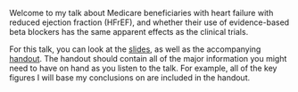 Welcome to my talk about Medicare beneficiaries with heart failure with reduced ejection fraction (HFrEF), and whether their use of evidence-based beta blockers has the same apparent effects as the clinical trials.

For this talk, you can look at the [slides](talk.pdf), as well as the accompanying [handout](handout.pdf). The handout should contain all of the major information you might need to have on hand as you listen to the talk. For example, all of the key figures I will base my conclusions on are included in the handout. 

